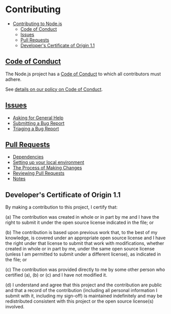 # Contributing

- [Contributing to Node.js](#contributing-to-nodejs)
  - [Code of Conduct](#code-of-conduct)
  - [Issues](#issues)
  - [Pull Requests](#pull-requests)
  - [Developer's Certificate of Origin 1.1](#developers-certificate-of-origin-11)

## [Code of Conduct](./CODEOFCONDUCT.md)

The Node.js project has a
[Code of Conduct](./CODEOFCONDUCT.md)
to which all contributors must adhere.

See [details on our policy on Code of Conduct](./CODEOFCONDUCT.md).

## [Issues](./ISSUES.md)

* [Asking for General Help](#asking-for-general-help)
* [Submitting a Bug Report](#submitting-a-bug-report)
* [Triaging a Bug Report](#triaging-a-bug-report)

## [Pull Requests](#pull-requests.md)

* [Dependencies](#dependencies)
* [Setting up your local environment](#setting-up-your-local-environment)
* [The Process of Making Changes](#the-process-of-making-changes)
* [Reviewing Pull Requests](#reviewing-pull-requests)
* [Notes](#notes)

<a id="developers-certificate-of-origin"></a>
## Developer's Certificate of Origin 1.1

By making a contribution to this project, I certify that:

 (a) The contribution was created in whole or in part by me and I
     have the right to submit it under the open source license
     indicated in the file; or

 (b) The contribution is based upon previous work that, to the best
     of my knowledge, is covered under an appropriate open source
     license and I have the right under that license to submit that
     work with modifications, whether created in whole or in part
     by me, under the same open source license (unless I am
     permitted to submit under a different license), as indicated
     in the file; or

 (c) The contribution was provided directly to me by some other
     person who certified (a), (b) or (c) and I have not modified
     it.

 (d) I understand and agree that this project and the contribution
     are public and that a record of the contribution (including all
     personal information I submit with it, including my sign-off) is
     maintained indefinitely and may be redistributed consistent with
     this project or the open source license(s) involved.
